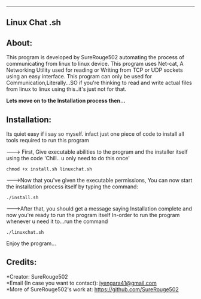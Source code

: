 ---------------------------------------------------------------------------------------------------------------------------------------------------------------------

Linux Chat .sh
---------------

About: 
-----
This program is developed by SureRouge502 automating the process of communicating from linux to linux device.
This program uses Net-cat, A Networking Utility used for reading or Writing from TCP or UDP sockets using an easy interface.
This program can only be used for Communication,Literally...SO if you're thinking to read and write actual files from linux to linux using this..it's just not for that.

**Lets move on to the Installation process then...**



Installation: 
--------------

Its quiet easy if i say so myself. infact just one piece of code to install all tools required to run this program

---> First, Give executable abilities to the program and the installer itself using the code 'Chill.. u only need to do this once'

    chmod +x install.sh linuxchat.sh

--->Now that you've given the executable permissions, You can now start the installation process itself by typing the command:

    ./install.sh

--->After that, you should get a message saying Installation complete and now you're ready to run the program itself
    In-order to run the program whenever u need it to...run the command

    ./linuxchat.sh

Enjoy the program...




Credits:
--------

*Creator: SureRouge502 <br/>
*Email (In case you want to contact): iyengara41@gmail.com<br/>
*More of SureRouge502's work at:
 https://github.com/SureRouge502
